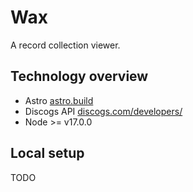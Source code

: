 # Wax

A record collection viewer.

## Technology overview

- Astro [astro.build](https://astro.build)
- Discogs API [discogs.com/developers/](https://www.discogs.com/developers/)
- Node >= v17.0.0

## Local setup

TODO
